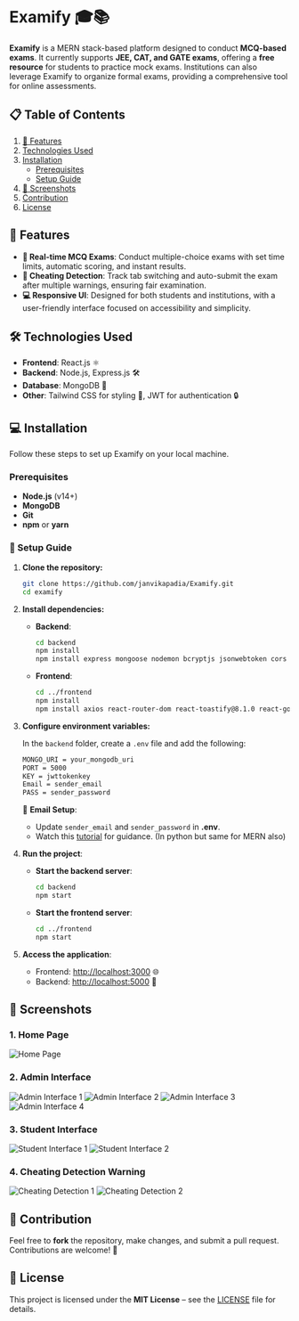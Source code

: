 
# Examify 🎓📚

**Examify** is a MERN stack-based platform designed to conduct **MCQ-based exams**. It currently supports **JEE, CAT, and GATE exams**, offering a **free resource** for students to practice mock exams. Institutions can also leverage Examify to organize formal exams, providing a comprehensive tool for online assessments.

## 📋 Table of Contents
1. [🚀 Features](#features)
2. [Technologies Used](#technologies-used)
3. [Installation](#installation)
   - [Prerequisites](#prerequisites)
   - [Setup Guide](#setup-guide)
4. [📸 Screenshots](#screenshots)
5. [Contribution](#contribution)
6. [License](#license)

## 🚀 Features

- **📅 Real-time MCQ Exams**: Conduct multiple-choice exams with set time limits, automatic scoring, and instant results.
- **🚨 Cheating Detection**: Track tab switching and auto-submit the exam after multiple warnings, ensuring fair examination.
- **💻 Responsive UI**: Designed for both students and institutions, with a user-friendly interface focused on accessibility and simplicity.

## 🛠️ Technologies Used

- **Frontend**: React.js ⚛️
- **Backend**: Node.js, Express.js 🛠️
- **Database**: MongoDB 🍃
- **Other**: Tailwind CSS for styling 🎨, JWT for authentication 🔒

## 💻 Installation

Follow these steps to set up Examify on your local machine.

### Prerequisites

- **Node.js** (v14+)
- **MongoDB**
- **Git**
- **npm** or **yarn**

### 🚧 Setup Guide

1. **Clone the repository:**
   ```bash
   git clone https://github.com/janvikapadia/Examify.git
   cd examify
   ```

2. **Install dependencies:**


   - **Backend**:
     ```bash
     cd backend
     npm install
     npm install express mongoose nodemon bcryptjs jsonwebtoken cors dotenv cookie-parser axios
     ```

   - **Frontend**:
     ```bash
     cd ../frontend
     npm install
     npm install axios react-router-dom react-toastify@8.1.0 react-google-recaptcha
     ```

3. **Configure environment variables:**


   In the `backend` folder, create a `.env` file and add the following:
   ```bash
   MONGO_URI = your_mongodb_uri
   PORT = 5000
   KEY = jwttokenkey
   Email = sender_email
   PASS = sender_password
   ```

   📨 **Email Setup**:
    - Update `sender_email` and `sender_password` in **.env**.
    - Watch this [tutorial](https://youtube.com/shorts/n9Ooxum-iUo?si=uwrhEo26S_Qj9zsC) for guidance. (In python but same for MERN also)

4. **Run the project**:

   - **Start the backend server**:
     ```bash
     cd backend
     npm start
     ```

   - **Start the frontend server**:
     ```bash
     cd ../frontend
     npm start
     ```

5. **Access the application**:

   - Frontend: [http://localhost:3000](http://localhost:3000) 🌐
   - Backend: [http://localhost:5000](http://localhost:5000) 🚀

## 📸 Screenshots

### 1. Home Page
![Home Page](./screenshots/homepage.png)

### 2. Admin Interface
![Admin Interface 1](./screenshots/admininterface1.png)
![Admin Interface 2](./screenshots/admininterface2.png)
![Admin Interface 3](./screenshots/admininterface3.png)
![Admin Interface 4](./screenshots/admininterface4.png)

### 3. Student Interface
![Student Interface 1](./screenshots/studentinterface1.png)
![Student Interface 2](./screenshots/studentinterface2.png)

### 4. Cheating Detection Warning
![Cheating Detection 1](./screenshots/detection1.png)
![Cheating Detection 2](./screenshots/detection2.png)

## 🤝 Contribution

Feel free to **fork** the repository, make changes, and submit a pull request. Contributions are welcome! 🌟

## 📄 License

This project is licensed under the **MIT License** – see the [LICENSE](LICENSE) file for details.
